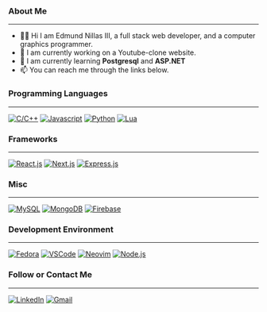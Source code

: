 <!-- ### Hi there 👋 -->

<!--
**edmundnillas3rd/edmundnillas3rd** is a ✨ _special_ ✨ repository because its `README.md` (this file) appears on your GitHub profile.

Here are some ideas to get you started:

- 🔭 I’m currently working on ...
- 🌱 I’m currently learning ...
- 👯 I’m looking to collaborate on ...
- 🤔 I’m looking for help with ...
- 💬 Ask me about ...
- 📫 How to reach me: ...
- 😄 Pronouns: ...
- ⚡ Fun fact: ...
-->


### About Me
---
* 🧑🏻‍ Hi I am Edmund Nillas III, a full stack web developer, and a computer graphics programmer.
* 🔭 I am currently working on a Youtube-clone website.
* 🌱 I am currently learning **Postgresql** and **ASP.NET**
* 📫 You can reach me through the links below.

### Programming Languages
---
[![C/C++](https://img.shields.io/badge/%20-%20C%2FC%2B%2B-green?style=for-the-badge&logo=cplusplus)]()
[![Javascript](https://img.shields.io/badge/%20-Javascript-blueviolet?style=for-the-badge&logo=javascript)]()
[![Python](https://img.shields.io/badge/%20-python-f0d20f?style=for-the-badge&logo=python)]()
[![Lua](https://img.shields.io/badge/%20-lua-1bcf42?style=for-the-badge&logo=lua)]()

### Frameworks
---
[![React.js](https://img.shields.io/badge/%20-react.js-e6352e?style=for-the-badge&logo=react)]()
[![Next.js](https://img.shields.io/badge/%20-next.js-000000?style=for-the-badge&logo=nextdotjs)]()
[![Express.js](https://img.shields.io/badge/%20-express.js-282940?style=for-the-badge&logo=express)]()

### Misc
---
[![MySQL](https://img.shields.io/badge/%20-mysql-b5894a?style=for-the-badge&logo=mysql)]()
[![MongoDB](https://img.shields.io/badge/%20-mongodb-cfc61b?style=for-the-badge&logo=mongodb)]()
[![Firebase](https://img.shields.io/badge/%20-firebase-356b94?style=for-the-badge&logo=firebase)]()

### Development Environment
---
[![Fedora](https://img.shields.io/badge/%20-Fedora-e84427?style=for-the-badge&logo=fedora)]()
[![VSCode](https://img.shields.io/badge/%20-VSCode-007ACC?style=for-the-badge&logo=visualstudiocode)]()
[![Neovim](https://img.shields.io/badge/%20-Neovim-52135A?style=for-the-badge&logo=neovim)]()
[![Node.js](https://img.shields.io/badge/%20-node.js-b53665?style=for-the-badge&logo=nodedotjs)]()

### Follow or Contact Me
---
[![LinkedIn](https://img.shields.io/badge/Edmund%20Nillas%20III-blue?style=for-the-badge&logo=linkedin)](https://www.linkedin.com/in/edmund-nillas-iii-178a361b6)
[![Gmail](https://img.shields.io/badge/edmundnilllasiii%40gmail.com-brightgreen?style=for-the-badge&logo=gmail)](edmundnillasiii@gmail.com)
